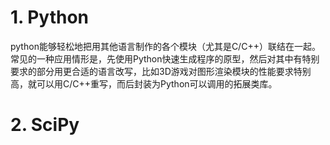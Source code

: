 # 1.	Python

python能够轻松地把用其他语言制作的各个模块（尤其是C/C++）联结在一起。常见的一种应用情形是，先使用Python快速生成程序的原型，然后对其中有特别要求的部分用更合适的语言改写，比如3D游戏对图形渲染模块的性能要求特别高，就可以用C/C++重写，而后封装为Python可以调用的拓展类库。

# 2.	SciPy

